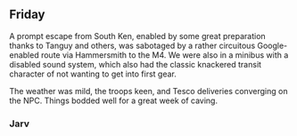 ## Friday

A prompt escape from South Ken, enabled by some great preparation thanks to Tanguy and others, was sabotaged by a rather circuitous Google-enabled route via Hammersmith to the M4. We were also in a minibus with a disabled sound system, which also had the classic knackered transit character of not wanting to get into first gear. 

The weather was mild, the troops keen, and Tesco deliveries converging on the NPC. Things bodded well for a great week of caving. 

### Jarv